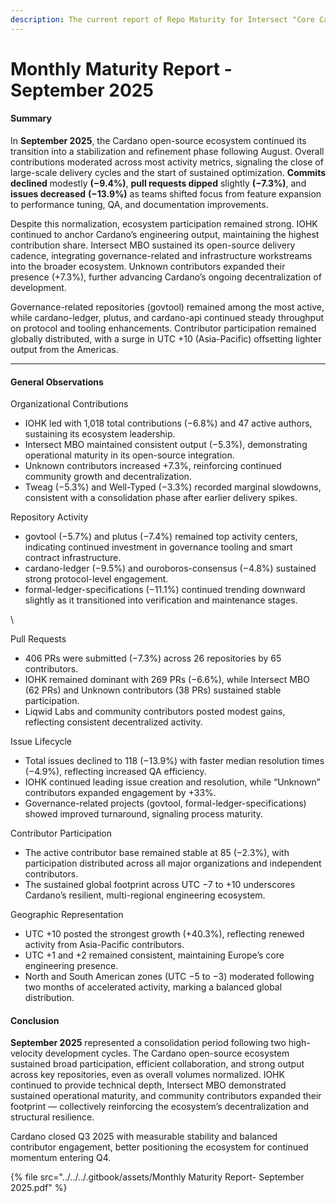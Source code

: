 ```yaml
---
description: The current report of Repo Maturity for Intersect "Core Cardano" Projects
---
```


# Monthly Maturity Report - September 2025

#### Summary

In **September 2025**, the Cardano open-source ecosystem continued its transition into a stabilization and refinement phase following August. Overall contributions moderated across most activity metrics, signaling the close of large-scale delivery cycles and the start of sustained optimization. **Commits declined** modestly **(−9.4%)**, **pull requests dipped** slightly **(−7.3%)**, and **issues decreased** **(−13.9%)** as teams shifted focus from feature expansion to performance tuning, QA, and documentation improvements.

Despite this normalization, ecosystem participation remained strong. IOHK continued to anchor Cardano’s engineering output, maintaining the highest contribution share. Intersect MBO sustained its open-source delivery cadence, integrating governance-related and infrastructure workstreams into the broader ecosystem. Unknown contributors expanded their presence (+7.3%), further advancing Cardano’s ongoing decentralization of development.

Governance-related repositories (govtool) remained among the most active, while cardano-ledger, plutus, and cardano-api continued steady throughput on protocol and tooling enhancements. Contributor participation remained globally distributed, with a surge in UTC +10 (Asia-Pacific) offsetting lighter output from the Americas.

***

#### General Observations

Organizational Contributions

* IOHK led with 1,018 total contributions (−6.8%) and 47 active authors, sustaining its ecosystem leadership.
* Intersect MBO maintained consistent output (−5.3%), demonstrating operational maturity in its open-source integration.
* Unknown contributors increased +7.3%, reinforcing continued community growth and decentralization.
* Tweag (−5.3%) and Well-Typed (−3.3%) recorded marginal slowdowns, consistent with a consolidation phase after earlier delivery spikes.

Repository Activity

* govtool (−5.7%) and plutus (−7.4%) remained top activity centers, indicating continued investment in governance tooling and smart contract infrastructure.
* cardano-ledger (−9.5%) and ouroboros-consensus (−4.8%) sustained strong protocol-level engagement.
* formal-ledger-specifications (−11.1%) continued trending downward slightly as it transitioned into verification and maintenance stages.

\


Pull Requests

* 406 PRs were submitted (−7.3%) across 26 repositories by 65 contributors.
* IOHK remained dominant with 269 PRs (−6.6%), while Intersect MBO (62 PRs) and Unknown contributors (38 PRs) sustained stable participation.
* Liqwid Labs and community contributors posted modest gains, reflecting consistent decentralized activity.

Issue Lifecycle

* Total issues declined to 118 (−13.9%) with faster median resolution times (−4.9%), reflecting increased QA efficiency.
* IOHK continued leading issue creation and resolution, while “Unknown” contributors expanded engagement by +33%.
* Governance-related projects (govtool, formal-ledger-specifications) showed improved turnaround, signaling process maturity.

Contributor Participation

* The active contributor base remained stable at 85 (−2.3%), with participation distributed across all major organizations and independent contributors.&#x20;
* The sustained global footprint across UTC −7 to +10 underscores Cardano’s resilient, multi-regional engineering ecosystem.

Geographic Representation

* &#x20;UTC +10 posted the strongest growth (+40.3%), reflecting renewed activity from Asia-Pacific contributors.
* UTC +1 and +2 remained consistent, maintaining Europe’s core engineering presence.
* North and South American zones (UTC −5 to −3) moderated following two months of accelerated activity, marking a balanced global distribution.

#### Conclusion

**September 2025** represented a consolidation period following two high-velocity development cycles. The Cardano open-source ecosystem sustained broad participation, efficient collaboration, and strong output across key repositories, even as overall volumes normalized. IOHK continued to provide technical depth, Intersect MBO demonstrated sustained operational maturity, and community contributors expanded their footprint — collectively reinforcing the ecosystem’s decentralization and structural resilience.

Cardano closed Q3 2025 with measurable stability and balanced contributor engagement, better positioning the ecosystem for continued momentum entering Q4.

{% file src="../../../.gitbook/assets/Monthly Maturity Report- September 2025.pdf" %}
